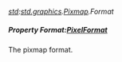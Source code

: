 _[std](../../modules/std/std-module.md):[std.graphics](../../modules/std/std-graphics.md).[Pixmap](../../modules/std/std-graphics-pixmap.md).Format_
##### Property Format:[PixelFormat](../../modules/std/std-graphics-pixelformat.md)
The pixmap format.
